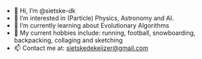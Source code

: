 - 👋 Hi, I’m @sietske-dk
- 👀 I’m interested in (Particle) Physics, Astronomy and AI.
- 🌱 I’m currently learning about Evolutionary Algorithms
- 💃 My current hobbies include: running, football, snowboarding, backpacking, collaging and sketching 
- 📫 Contact me at: sietskedekeijzer@gmail.com

<!---
sietske-dk/sietske-dk is a ✨ special ✨ repository because its `README.md` (this file) appears on your GitHub profile.
You can click the Preview link to take a look at your changes.
--->
